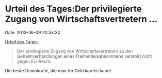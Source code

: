 Urteil des Tages:Der privilegierte Zugang von Wirtschaftsvertretern \...
========================================================================

Date: 2013-06-09 20:53:30

[Urteil des Tages](http://www.heise.de/-1885092):

> Der privilegierte Zugang von Wirtschaftsvertretern zu den
> Geheimverhandlungen eines Freihandelsabkommens verstößt nicht gegen
> EU-Recht.

Die beste Demokratie, die man für Geld kaufen kann!

